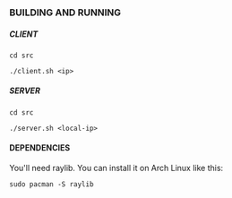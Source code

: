 ### BUILDING AND RUNNING
##### CLIENT
```
cd src
```
```
./client.sh <ip>
```
##### SERVER
```
cd src
```
```
./server.sh <local-ip>
```
#### DEPENDENCIES
You'll need raylib.
You can install it on Arch Linux like this: 
```
sudo pacman -S raylib
```

